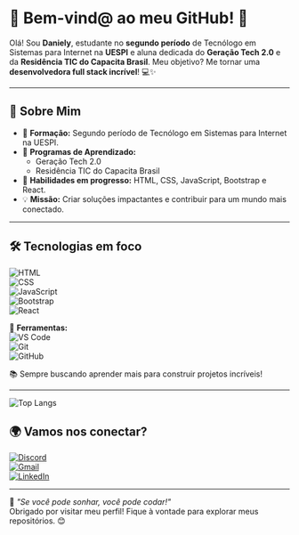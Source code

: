 # 🌟 Bem-vind@ ao meu GitHub! 🚀

Olá! Sou **Daniely**, estudante no **segundo período** de Tecnólogo em Sistemas para Internet na **UESPI** e aluna dedicada do **Geração Tech 2.0** e da **Residência TIC do Capacita Brasil**. Meu objetivo? Me tornar uma **desenvolvedora full stack incrível**! 💻✨

---

## 🎯 Sobre Mim

- 🏫 **Formação:** Segundo período de Tecnólogo em Sistemas para Internet na UESPI.
- 🚀 **Programas de Aprendizado:** 
  - Geração Tech 2.0
  - Residência TIC do Capacita Brasil
- 🌱 **Habilidades em progresso:** HTML, CSS, JavaScript, Bootstrap e React.
- 💡 **Missão:** Criar soluções impactantes e contribuir para um mundo mais conectado.

---

## 🛠️ Tecnologias em foco

![HTML](https://img.shields.io/badge/HTML-E34F26?style=flat-square&logo=html5&logoColor=white)  
![CSS](https://img.shields.io/badge/CSS-1572B6?style=flat-square&logo=css3&logoColor=white)  
![JavaScript](https://img.shields.io/badge/JavaScript-F7DF1E?style=flat-square&logo=javascript&logoColor=black)  
![Bootstrap](https://img.shields.io/badge/Bootstrap-7952B3?style=flat-square&logo=bootstrap&logoColor=white)  
![React](https://img.shields.io/badge/React-61DAFB?style=flat-square&logo=react&logoColor=black)

🔧 **Ferramentas:**  
![VS Code](https://img.shields.io/badge/VS%20Code-007ACC?style=flat-square&logo=visual-studio-code&logoColor=white)  
![Git](https://img.shields.io/badge/Git-F05032?style=flat-square&logo=git&logoColor=white)  
![GitHub](https://img.shields.io/badge/GitHub-181717?style=flat-square&logo=github&logoColor=white)

📚 Sempre buscando aprender mais para construir projetos incríveis!

---
![Top Langs](https://github-readme-stats.vercel.app/api/top-langs/?username=daniolivem&hide_progress=true)

## 🌍 Vamos nos conectar?

[![Discord](https://img.shields.io/badge/Discord-7289DA?style=flat-square&logo=discord&logoColor=white)](https://discordapp.com/users/688916004377460799)  
[![Gmail](https://img.shields.io/badge/Gmail-D14836?style=flat-square&logo=gmail&logoColor=white)](mailto:dani.melo.projetos@gmail.com)  
[![LinkedIn](https://img.shields.io/badge/LinkedIn-0A66C2?style=flat-square&logo=linkedin&logoColor=white)](https://br.linkedin.com/in/daniely-m%C3%A9lo-6a1a2b352)

---

💭 *"Se você pode sonhar, você pode codar!"*  
Obrigado por visitar meu perfil! Fique à vontade para explorar meus repositórios. 😊
